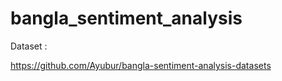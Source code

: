 # bangla_sentiment_analysis

Dataset :

https://github.com/Ayubur/bangla-sentiment-analysis-datasets
